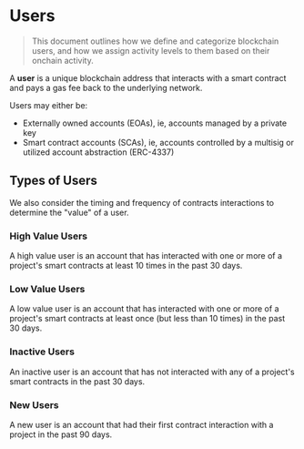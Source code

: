 # Users

> This document outlines how we define and categorize blockchain users, and how we assign activity levels to them based on their onchain activity.

A **user** is a unique blockchain address that interacts with a smart contract and pays a gas fee back to the underlying network. 

Users may either be:
- Externally owned accounts (EOAs), ie, accounts managed by a private key
- Smart contract accounts (SCAs), ie, accounts controlled by a multisig or utilized account abstraction (ERC-4337)

## Types of Users

We also consider the timing and frequency of contracts interactions to determine the "value" of a user.

### High Value Users

A high value user is an account that has interacted with one or more of a project's smart contracts at least 10 times in the past 30 days.

### Low Value Users

A low value user is an account that has interacted with one or more of a project's smart contracts at least once (but less than 10 times) in the past 30 days.

### Inactive Users

An inactive user is an account that has not interacted with any of a project's smart contracts in the past 30 days.

### New Users

A new user is an account that had their first contract interaction with a project in the past 90 days.